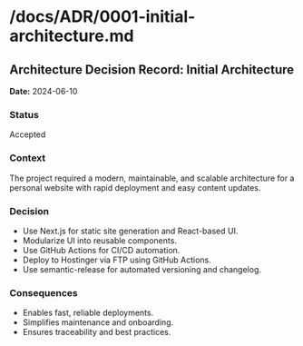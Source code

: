 # /docs/ADR/0001-initial-architecture.md

## Architecture Decision Record: Initial Architecture

**Date:** 2024-06-10

### Status
Accepted

### Context
The project required a modern, maintainable, and scalable architecture for a personal website with rapid deployment and easy content updates.

### Decision
- Use Next.js for static site generation and React-based UI.
- Modularize UI into reusable components.
- Use GitHub Actions for CI/CD automation.
- Deploy to Hostinger via FTP using GitHub Actions.
- Use semantic-release for automated versioning and changelog.

### Consequences
- Enables fast, reliable deployments.
- Simplifies maintenance and onboarding.
- Ensures traceability and best practices. 